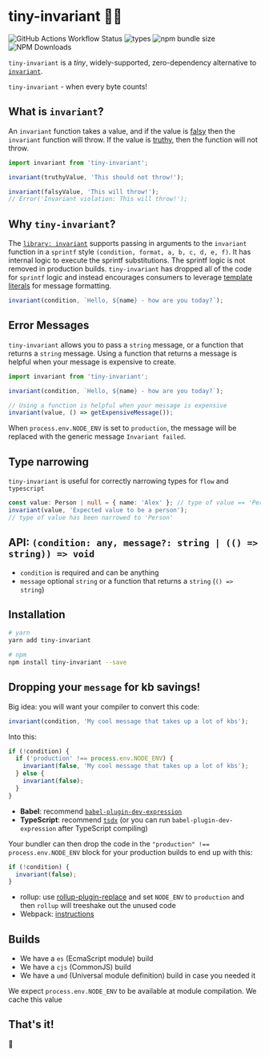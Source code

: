 # tiny-invariant 🔬💥

![GitHub Actions Workflow Status](https://img.shields.io/github/actions/workflow/status/alexreardon/tiny-invariant/test.yml)
![types](https://img.shields.io/badge/types-typescript%20%7C%20flow-blueviolet)
![npm bundle size](https://img.shields.io/bundlephobia/minzip/tiny-invariant)
![NPM Downloads](https://img.shields.io/npm/dm/tiny-invariant)

`tiny-invariant` is a _tiny_, widely-supported, zero-dependency alternative to [`invariant`](https://www.npmjs.com/package/invariant).

`tiny-invariant` - when every byte counts!

## What is `invariant`?

An `invariant` function takes a value, and if the value is [falsy](https://github.com/getify/You-Dont-Know-JS/blob/bdbe570600d4e1107d0b131787903ca1c9ec8140/up%20%26%20going/ch2.md#truthy--falsy) then the `invariant` function will throw. If the value is [truthy](https://github.com/getify/You-Dont-Know-JS/blob/bdbe570600d4e1107d0b131787903ca1c9ec8140/up%20%26%20going/ch2.md#truthy--falsy), then the function will not throw.

```ts
import invariant from 'tiny-invariant';

invariant(truthyValue, 'This should not throw!');

invariant(falsyValue, 'This will throw!');
// Error('Invariant violation: This will throw!');
```

## Why `tiny-invariant`?

The [`library: invariant`](https://www.npmjs.com/package/invariant) supports passing in arguments to the `invariant` function in a `sprintf` style `(condition, format, a, b, c, d, e, f)`. It has internal logic to execute the sprintf substitutions. The sprintf logic is not removed in production builds. `tiny-invariant` has dropped all of the code for `sprintf` logic and instead encourages consumers to leverage [template literals](https://developer.mozilla.org/en-US/docs/Web/JavaScript/Reference/Template_literals) for message formatting.

```ts
invariant(condition, `Hello, ${name} - how are you today?`);
```

## Error Messages

`tiny-invariant` allows you to pass a `string` message, or a function that returns a `string` message. Using a function that returns a message is helpful when your message is expensive to create.

```ts
import invariant from 'tiny-invariant';

invariant(condition, `Hello, ${name} - how are you today?`);

// Using a function is helpful when your message is expensive
invariant(value, () => getExpensiveMessage());
```

When `process.env.NODE_ENV` is set to `production`, the message will be replaced with the generic message `Invariant failed`.

## Type narrowing

`tiny-invariant` is useful for correctly narrowing types for `flow` and `typescript`

```ts
const value: Person | null = { name: 'Alex' }; // type of value == 'Person | null'
invariant(value, 'Expected value to be a person');
// type of value has been narrowed to 'Person'
```

## API: `(condition: any, message?: string | (() => string)) => void`

- `condition` is required and can be anything
- `message` optional `string` or a function that returns a `string` (`() => string`)

## Installation

```bash
# yarn
yarn add tiny-invariant

# npm
npm install tiny-invariant --save
```

## Dropping your `message` for kb savings!

Big idea: you will want your compiler to convert this code:

```ts
invariant(condition, 'My cool message that takes up a lot of kbs');
```

Into this:

```ts
if (!condition) {
  if ('production' !== process.env.NODE_ENV) {
    invariant(false, 'My cool message that takes up a lot of kbs');
  } else {
    invariant(false);
  }
}
```

- **Babel**: recommend [`babel-plugin-dev-expression`](https://www.npmjs.com/package/babel-plugin-dev-expression)
- **TypeScript**: recommend [`tsdx`](https://github.com/jaredpalmer/tsdx#invariant) (or you can run `babel-plugin-dev-expression` after TypeScript compiling)

Your bundler can then drop the code in the `"production" !== process.env.NODE_ENV` block for your production builds to end up with this:

```ts
if (!condition) {
  invariant(false);
}
```

- rollup: use [rollup-plugin-replace](https://github.com/rollup/rollup-plugin-replace) and set `NODE_ENV` to `production` and then `rollup` will treeshake out the unused code
- Webpack: [instructions](https://webpack.js.org/guides/production/#specify-the-mode)

## Builds

- We have a `es` (EcmaScript module) build
- We have a `cjs` (CommonJS) build
- We have a `umd` (Universal module definition) build in case you needed it

We expect `process.env.NODE_ENV` to be available at module compilation. We cache this value

## That's it!

🤘
